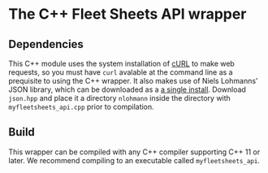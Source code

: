 # The C++ Fleet Sheets API wrapper

## Dependencies

This C++ module uses the system installation of [cURL](https://curl.haxx.se/) to make web requests, 
so you must have `curl` avalable at the command line as a prequisite to using the C++ wrapper. It also makes use of 
Niels Lohmanns' JSON library, which can be downloaded as a [a single install](https://github.com/nlohmann/json/blob/develop/single_include/nlohmann/json.hpp).
Download `json.hpp` and place it a directory `nlohmann` inside the directory with `myfleetsheets_api.cpp` prior to compilation.

## Build

This wrapper can be compiled with any C++ compiler supporting C++ 11 or later. We recommend compiling to an executable called `myfleetsheets_api`.
